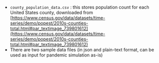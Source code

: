 - `county_population_data.csv` : this stores population count for each United States county, downloaded from [https://www.census.gov/data/datasets/time-series/demo/popest/2010s-counties-total.html#par_textimage_739801612](https://www.census.gov/data/datasets/time-series/demo/popest/2010s-counties-total.html#par_textimage_739801612)
- There are two sample data files (in json and plain-text format, can be used as input for pandemic simulation as-is)
